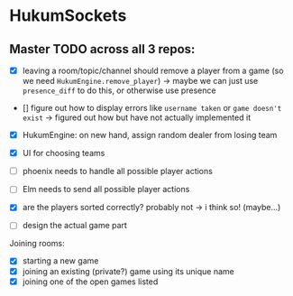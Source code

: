 # HukumSockets

## Master TODO across all 3 repos:

- [x] leaving a room/topic/channel should remove a player from a game (so we need
      `HukumEngine.remove_player`)
      -> maybe we can just use `presence_diff` to do this, or otherwise use
      presence

- [\] figure out how to display errors like `username taken` or `game doesn't
      exist`
      -> figured out how but have not actually implemented it

- [x] HukumEngine: on new hand, assign random dealer from losing team
- [x] UI for choosing teams
- [ ] phoenix needs to handle all possible player actions
- [ ] Elm needs to send all possible player actions
- [x] are the players sorted correctly? probably not
      -> i think so! (maybe...)

- [ ] design the actual game part

Joining rooms:
- [x] starting a new game
- [x] joining an existing (private?) game using its unique name
- [x] joining one of the open games listed
